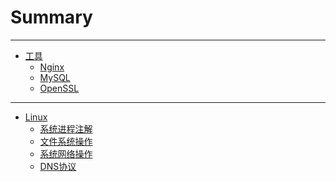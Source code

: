 # Summary

<!-- --- 
* 速记
  * [数据加密](Other/encrypt.md)
  * [宝塔操作](Other/bt.md) -->
--- 
* [工具](Tools/README.md)
  * [Nginx](Tools/Nginx.md)
  * [MySQL](Tools/MySQL.md)
  * [OpenSSL](Tools/OpenSSL.md)
--- 
* [Linux](Linux/README.md)
  * [系统进程注解](Linux/SystemProcess.md)
  * [文件系统操作](Linux/FileSystem.md)
  * [系统网络操作](Linux/Network.md)
  * [DNS协议](Linux/DNS.md)
